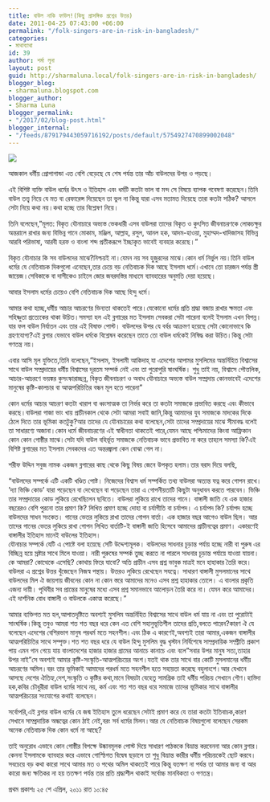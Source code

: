 ```yaml
---
title: বাউল নাকি ফাউল!(কিছু প্রাসঙ্গিক প্রশ্নের উত্তর)
date: 2011-04-25 07:43:00 +06:00
permalink: "/folk-singers-are-in-risk-in-bangladesh/"
categories:
- মাথাব্যাথা
id: 39
author: শর্মা লুনা
layout: post
guid: http://sharmaluna.local/folk-singers-are-in-risk-in-bangladesh/
blogger_blog:
- sharmaluna.blogspot.com
blogger_author:
- Sharma Luna
blogger_permalink:
- "/2017/02/blog-post.html"
blogger_internal:
- "/feeds/879179443059716192/posts/default/5754927470899002048"
---
```


![](https://2.bp.blogspot.com/-sTMTF4QoSa0/WKdZnotEhsI/AAAAAAAAAmI/t7lMljqLNh8juokjVOnu-9Zb8klr4cU4ACLcB/s1600/MI0002921167.jpg)

আজকাল ধর্মীয় প্রোপাগান্ডা এত বেশি বেড়েছে যে শেষ পর্যন্ত তার আঁচ বাউলদের উপর ও পড়ছে।

এই বিশিষ্ট ব্যক্তি বাউল ধর্মের উৎস ও ইতিহাস এবং ধর্মটি কতটা ভাল বা মন্দ সে বিষয়ে ব্যাপক গবেষণা করেছেন।তিনি বাউল তত্ত্ব নিয়ে যে মত বা রেফারেন্স দিয়েছেন তা ভুল না কিন্তু যারা এসব মতামত দিয়েছে তারা কতটা সঠিক? আসলে সেটা নিয়ে কথা নয়।কথা হচ্ছে তার বিশ্লেষণ নিয়ে।

তিনি বলেছেন,”মূলত: বিকৃত যৌনাচারে অভ্যস্ত ভেকধারী এসব বাউলরা তাদের বিকৃত ও কুৎসিত জীবনাচরণকে লোকচক্ষুর অন্তরালে রাখার জন্য বিভিন্ন গানে মোকাম, মঞ্জিল, আল্লাহ, রসুল, আনল হক, আদম-হাওয়া, মুহাম্মদ-খাদিজাসহ বিভিন্ন আরবি পরিভাষা, আরবী হরফ ও বাংলা শব্দ প্রতীকরূপে ইচ্ছাকৃত ভাবেই ব্যবহার করেছে।”

বিকৃত যৌনাচার কি সব বাউলদের মাঝে?নিশ্চয়ই না।যেমন নয় সব হুজুরদের মাঝে।কোন ধর্ম নির্ভুল নয়।তিনি বাউল ধর্মের যে নেতিবাচক দিকগুলো এনেছেন,তার চেয়ে বড় নেতিবাচক দিক আছে ইসলাম ধর্মে।এখানে তো চারজন পর্যন্ত স্ত্রী জায়েজ।সেবিকাকে বা দাসীকেও চাইলে জোর জবরদস্তির মাধ্যমে ব্যাবহারের অনুমতি দেয়া হয়েছে।

আবার ইসলাম ধর্মের চেয়েও বেশি নেতিবাচক দিক আছে হিন্দু ধর্মে।

আমার কথা হচ্ছে,ধর্মীয় আচার আচরণের ভিন্যতা থাকতেই পারে।যেকোনো ধর্মের প্রতি শ্রদ্ধা বজায় রাখার ক্ষমতা এবং সহিষ্ণুতা প্রত্যেকের থাকা উচিত।সমস্যা হল এই ব্লগারের মত ইসলাম সেবকরা সেটা পারেনা বলেই ইসলাম এখন বিপন্ন।যার ফল বাউল নির্যাতন এবং তার এই বিষাক্ত পোস্ট। বাউলদের উপর যে বর্বর আক্রমণ হয়েছে সেটা কোনোভাবে কি গ্রহণযোগ্য?এই ব্লগার যেভাবে বাউল ধর্মকে বিশ্লেষন করেছেন তাতে তো বাউল ধর্মকেই নিষিদ্ধ করা উচিত।কিন্তু সেটা গণতন্ত্র নয়।

এবার আসি মূল যুক্তিতে,তিনি বলেছেন,”ইসলাম, ইসলামী আকিদাহ্ যা এদেশের আপামর মুসলিমের অন্তর্নিহিত বিশ্বাসের সাথে বাউল সম্প্রদায়ের ধর্মীয় বিশ্বাসের দূরতম সম্পর্ক নেই এবং তা পুরোপুরি ষাংঘর্ষিক। শুধু তাই নয়, বিশ্বাসে পৌত্তলিক, আচার-আচরণে ভয়ঙ্কর কুসংস্কারাচ্ছন্ন, বিকৃত জীবনাচরণ ও অবাধ যৌনাচারে অভ্যস্ত বাউল সম্প্রদায় কোনভাবেই এদেশের মানুষের কৃষ্টি-কালচার বা আত্মপরিচিতির বন্ধন মূল হতে পারেনা”

কোন ধর্মের আচার আচরণ কতটা খারাপ বা ধ্বংসাত্মক তা নির্ভর করে তা কতটা সমাজকে প্রভাবিত করছে এবং কীভাবে করছে।বাউলরা গাজা ভাং খায় প্রাচীনকাল থেকে সেটা আমরা সবাই জানি,কিন্তু আমাদের যুব সমাজকে মাদকের দিকে ঠেলে দিতে তার ভূমিকা কতটুকু?আর তাদের যে যৌনাচারের কথা বলেছেন,সেটা তাদের সম্প্রদায়ের মাঝে সীমাবদ্ধ বলেই তা সাধারণ্যে অজানা।কোন ধর্মে জীবনাচরণের এই স্বাধীনতা থাকতেই পারে,যেমন আছে পশ্চিমাদের কিংবা আফ্রিকান কোন কোন গোষ্ঠীর মাঝে।সেটা যদি বাউল বহির্ভূত সমাজকে নেতিবাচক ভাবে প্রভাবিত না করে তাহলে সমস্যা কি?এই বিশিষ্ট ব্লগারের মত ইসলাম সেবকদের এত অন্তরজ্বালা কেন বোঝা গেল না।

শরীফ উদ্দিন সবুজ নামক একজন ব্লগারের কাছ থেকে কিছু বিষয় জেনে উপকৃত হলাম।তার বরাদ দিয়ে বলছি,

“বাউলদের সম্পর্কে এটি একটি খণ্ডিত পোষ্ট। নিজেদের বিশ্বাস ধর্ম সম্পর্কিত তথ্য বাউলরা অত্যন্ত যত্ন করে গোপন রাখে। ‌‌’দ্যা ভিঞ্চি কোড’ যারা পড়েছেন বা দেখেছেন বা পড়েছেন তারা এ গোপনীয়তাটি কিছুটা অনুধাবন করতে পারবেন। ভিঞ্চি তার সম্প্রদায়ের কোড লুকিয়ে রেখেছিলেন ছবিতে। বাউলরা লুকিয়ে রাখে তাদের গানে। বাঙ্গালী জাতি যে এক হাজার বছরেরও বেশি পুরনো তার প্রমাণ কি? লিখিত প্রমাণ হচ্ছে দোহা বা চর্যাগীতি বা চর্যাপদ। এ চর্যাপদ কি? চর্যাপদ হচ্ছে বাউলদের সাধন সংকেত। গানের ভেতর লুকিয়ে রাখা তাদের গোপন বার্তা। এক হাজার বছর আগেও বাউল ছিল। আর তাদের গানের ভেতর লুকিয়ে রাখা গোপন লিখিত বার্তাটি-ই বাঙ্গালী জাতি হিসেবে আমাদের প্রাচীনত্বের প্রমাণ। একারণেই বাঙ্গালীর ইতিহাস মানেই বাউলের ইতিহাস।  
যৌনাচার সম্পর্কে যেটি এ পোষ্টে বলা হয়েছে সেটি উদ্দেশ্যমূলক। বাউলদের সাধনার চূড়ান্ত পর্যায় হচ্ছে নারী বা পুরুষ এর বিচ্ছিন্ন হয়ে স্রষ্টার সাথে মিলে যাওয়া। নারী পুরুষের সম্পর্ক তুচ্ছ করতে না পারলে সাধনার চূড়ান্ত পর্যায়ে যাওয়া যায়না। কে আমরা? কোত্থেকে এসেছি? কোথায় ফিরে যাবো? অতি প্রাচীন এসব প্রশ্ন ভাবুক মাত্রই মনে হাহাকার তৈরি করে। বাউলরা এ প্রশ্নের উত্তর খুঁজেছেন নিজস্ব পন্থায়। উত্তরও লুকিয়ে রেখেছেন সযত্নে। সাধারণ বাঙ্গালী মুসলমানের সাথে বাউলদের মিল ঐ জায়গায় জীবনের কোন না কোন স্তরে আমাদের মনেও এসব প্রশ্ন হাহাকার তোলে। এ বাংলার প্রকৃতি এজন্য দায়ী। পৃথিবীর সব প্রান্তের মানুষের মধ্যে এসব প্রশ্ন সমানভাবে আলোড়ন তৈরি করে না। যেমন করে আমাদের। এই দার্শনিক বোধ বাঙ্গালী ও বাউলকে একাত্ম করেছে।”

আমার ব্যক্তিগত মত হল,আপাতদৃষ্টিতে অবশ্যই মুসলিম অন্তর্নিহিত বিশ্বাসের সাথে বাউল ধর্ম যায় না এবং তা পুরোটাই সাংঘর্ষিক।কিন্তু তবুও আমরা শত শত বছর ধরে কেন এত বেশি সহানুভূতিশীল তাদের প্রতি,বলতে পারেন?কারণ ঐ যে বলেছেন এদেশের বেশিরভাগ মানুষ পরধর্ম মতে সহনশীল।এবং ঠিক এ কারণেই,অবশ্যই তারা আমার,একজন বাঙ্গালীর আত্মপরিচিতির সাথে সম্পৃক্ত।শত শত বছর ধরে যে বাউল হিন্দু মুসলিম বুদ্ধ খৃস্টান নির্বিশেষে সাম্প্রদায়িক সম্প্রীতি প্রকাশ পায় এমন গান গেয়ে যায় বাংলাদেশের হাজার হাজার গ্রামের আনাচে কানাচে এবং বলে”সবার উপর মানুষ সত্য,তাহার উপর নাই”সে অবশ্যই আমার কৃষ্টি-সংস্কৃতি-আত্মপরিচয়ের অংশ।যতই থাক তার সাথে বার কোটি মুসলমানের ধর্মীয় আচরণের অমিল।বরং তার ভূমিকাই আমাদের পরধর্ম মতে সহনশীল হতে সহায়তা করেছে বহুলাংশে।আর যেখানে আসছে দেশের ঐতিহ্য,দেশ,সংস্কৃতি ও কৃষ্টির কথা,মানে বিষয়টা যেহেতু সামগ্রিক তাই ধর্মীয় পরিচয় সেখানে গৌণ।হামিদা হক,কবির চৌধুরীরা বাউল ধর্মের সাথে নয়, কর্ম এবং শত শত বছর ধরে সমাজে তাদের ভূমিকার সাথে বাঙ্গালীর আত্মপরিচয়ের সংযোগের কথাই বলেছেন।

সর্বোপরি,এই ব্লগার বাউল ধর্মের যে জন্ম ইতিহাস তুলে ধরেছেন সেটাই প্রমাণ করে যে তারা কতটা ইতিবাচক,কারণ সেখানে সাম্প্রদায়িক অন্ধত্বের কোন ঠাই নেই,বরং সর্ব ধর্মের মিলন।আর যে নেতিবাচক বিষয়গুলো বলেছেন সেরকম অনেক নেতিবাচক দিক কোন ধর্মে না আছে?

তাই অনুরোধ এভাবে কোন গোষ্ঠীর বিপক্ষে উষ্কানমূলক পোস্ট দিয়ে সাধারণ পাঠককে বিভ্রান্ত করবেননা আর কোন ব্লগার।কেননা ইসলামকে ব্যাবহার করে এভাবে গোস্ঠিগত বিদ্বেষ ছড়ালে তা শুধু বিভ্রান্ত কারীর ধর্মীয় পরিচয়কেই ছোট করবে।সবচেয়ে বড় কথা কারো সাথে আমার মত ও পথের অমিল থাকতেই পারে কিন্তু যতক্ষণ না পর্যন্ত তা আমার জন্য বা আর কারো জন্য ক্ষতিকর না হয় ততক্ষণ পর্যন্ত তার প্রতি শ্রদ্ধাশীল থাকাই সর্বোচ্চ মানবিকতা ও গণতন্ত্র।

প্রথম প্রকাশঃ ২৫ শে এপ্রিল, ২০১১ রাত ১০:৪৫